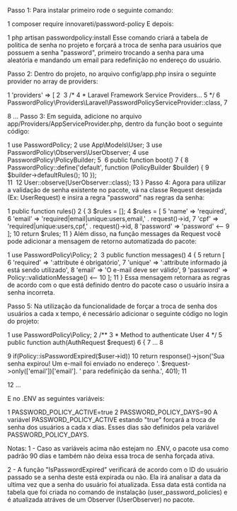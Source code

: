 Passo 1: 
Para instalar primeiro rode o seguinte comando:

1
composer require innovareti/password-policy
E depois:

1
php artisan passwordpolicy:install
Esse comando criará a tabela de politica de senha no projeto e forçará a troca de senha para usuários que possuem a senha "password", primeiro trocando a senha para uma aleatória e mandando um email para redefinição no endereço do usuário.

Passo 2: 
Dentro do projeto, no arquivo config/app.php insira o seguinte provider no array de providers:

1
    'providers' => [
2
​
3
        /*
4
         * Laravel Framework Service Providers...
5
         */
6
        PasswordPolicy\Providers\Laravel\PasswordPolicyServiceProvider::class,
7
      
8
        ...
Passo 3:
Em seguida, adicione no arquivo app/Providers/AppServiceProvider.php, dentro da função boot o seguinte código:

1
use PasswordPolicy;
2
use App\Models\User;
3
use PasswordPolicy\Observers\UserObserver;
4
use PasswordPolicy\PolicyBuilder; 
5
​
6
    public function boot()
7
    {
8
        PasswordPolicy::define('default', function (PolicyBuilder $builder) {
9
            $builder->defaultRules();
10
        });    
11
​
12
        User::observe(UserObserver::class);
13
    }
Passo 4:
Agora para utilizar a validação de senha existente no pacote, vá na classe Request desejada (Ex: UserRequest) e insira a regra "password" nas regras da senha:

1
    public function rules()
2
    {
3
        $rules = [];
4
        $rules = [
5
             'name' => 'required',
6
             'email' => 'required|email|unique:users,email,' . request()->id,
7
             'cpf' => 'required|unique:users,cpf,' . request()->id,
8
             'password' => 'password' <--
9
        ];
10
        return $rules;
11
    }
Além disso, na função messages da Request você pode adicionar a mensagem de retorno automatizada do pacote:

1
use PasswordPolicy\Policy;
2
​
3
    public function messages()
4
    {
5
        return [
6
            'required' => ':attribute é obrigatório',
7
            'unique' => ':attribute informado já está sendo utilizado',
8
            'email' => 'O e-mail deve ser válido',
9
            'password' => Policy::validationMessage() <--
10
        ];
11
    }
Essa mensagem retornara as regras de acordo com o que está definido dentro do pacote caso o usuário insira a senha incorreta.

Passo 5:
Na utilização da funcionalidade de forçar a troca de senha dos usuários a cada x tempo, é necessário adicionar o seguinte código no login do projeto:

1
use PasswordPolicy\Policy;
2
    /**
3
     * Method to authenticate User
4
     */
5
    public function auth(AuthRequest $request)
6
    {
7
    ...
8
      
9
    if(Policy::isPasswordExpired($user->id))
10
         return response()->json('Sua senha expirou! Um e-mail foi enviado no endereço '. $request->only(['email'])['email']. ' para redefinição da senha.', 401);
11
    
12
    ...
 

E no .ENV as seguintes variáveis:

1
PASSWORD_POLICY_ACTIVE=true
2
PASSWORD_POLICY_DAYS=90
A variável PASSWORD_POLICY_ACTIVE estando "true" forçará a troca de senha dos usuários a cada x dias. Esses dias são definidos pela variável PASSWORD_POLICY_DAYS.

Notas:
1 - Caso as variáveis acima não estejam no .ENV, o pacote usa como padrão 90 dias e também não deixa essa troca de senha forçada ativa. 

2 - A função "IsPasswordExpired" verificará de acordo com o ID do usuário passado se a senha deste está expirada ou não. Ela irá analisar a data da ultima vez que a senha do usuário foi atualizada. Essa data está contida na tabela que foi criada no comando de instalação (user_password_policies) e é atualizada atráves de um Observer (UserObserver) no pacote.

 
